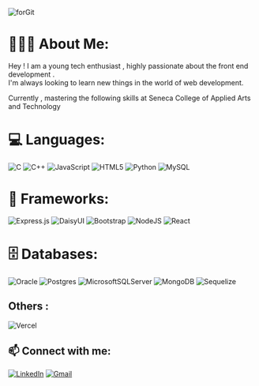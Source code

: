 ![forGit](https://github.com/user-attachments/assets/e17b2c80-b45c-43f2-9939-4fabdbfc6a91)


# 🙋🏻‍♂️ About Me:
Hey ! I am a young tech enthusiast , highly passionate about the front end development .<br>I'm always looking to learn new things in the world of web development. 

Currently , mastering the following skills at Seneca College of Applied Arts and Technology


# 💻 Languages:
   ![C](https://img.shields.io/badge/c-%2300599C.svg?style=for-the-badge&logo=c&logoColor=white) ![C++](https://img.shields.io/badge/c++-%2300599C.svg?style=for-the-badge&logo=c%2B%2B&logoColor=white) ![JavaScript](https://img.shields.io/badge/javascript-%23323330.svg?style=for-the-badge&logo=javascript&logoColor=%23F7DF1E) ![HTML5](https://img.shields.io/badge/html5-%23E34F26.svg?style=for-the-badge&logo=html5&logoColor=white) ![Python](https://img.shields.io/badge/python-3670A0?style=for-the-badge&logo=python&logoColor=ffdd54) ![MySQL](https://img.shields.io/badge/mysql-4479A1.svg?style=for-the-badge&logo=mysql&logoColor=white)

# 🚀 Frameworks:
![Express.js](https://img.shields.io/badge/express.js-%23404d59.svg?style=for-the-badge&logo=express&logoColor=%2361DAFB) ![DaisyUI](https://img.shields.io/badge/daisyui-5A0EF8?style=for-the-badge&logo=daisyui&logoColor=white) ![Bootstrap](https://img.shields.io/badge/bootstrap-%238511FA.svg?style=for-the-badge&logo=bootstrap&logoColor=white) ![NodeJS](https://img.shields.io/badge/node.js-6DA55F?style=for-the-badge&logo=node.js&logoColor=white) ![React](https://img.shields.io/badge/react-%2320232a.svg?style=for-the-badge&logo=react&logoColor=%2361DAFB)


# 🗄️ Databases: 
![Oracle](https://img.shields.io/badge/Oracle-F80000?style=for-the-badge&logo=oracle&logoColor=white)   ![Postgres](https://img.shields.io/badge/postgres-%23316192.svg?style=for-the-badge&logo=postgresql&logoColor=white) ![MicrosoftSQLServer](https://img.shields.io/badge/Microsoft%20SQL%20Server-CC2927?style=for-the-badge&logo=microsoft%20sql%20server&logoColor=white) ![MongoDB](https://img.shields.io/badge/MongoDB-%234ea94b.svg?style=for-the-badge&logo=mongodb&logoColor=white)  ![Sequelize](https://img.shields.io/badge/Sequelize-52B0E7?style=for-the-badge&logo=Sequelize&logoColor=white)

## Others : 
![Vercel](https://img.shields.io/badge/vercel-%23000000.svg?style=for-the-badge&logo=vercel&logoColor=white)

## 📫 Connect with me:
[![LinkedIn](https://img.shields.io/badge/LinkedIn-%230077B5.svg?logo=linkedin&logoColor=white)](https://linkedin.com/in/prabhjot-singh-a8aa7132b) 
[![Gmail](https://img.shields.io/badge/Gmail-D14836?logo=gmail&logoColor=white)](mailto:prabhjotghuman1112003@gmail.com)




